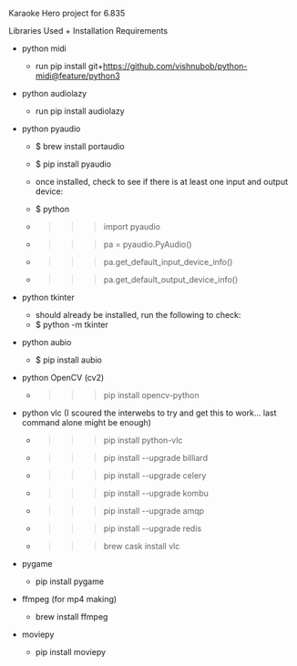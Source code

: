 Karaoke Hero project for 6.835

Libraries Used + Installation Requirements

- python midi
	- run pip install git+https://github.com/vishnubob/python-midi@feature/python3

- python audiolazy
	- run pip install audiolazy

- python pyaudio
	- $ brew install portaudio
	- $ pip install pyaudio

	- once installed, check to see if there is at least one input and output device:
	- $ python
	- >>> import pyaudio
	- >>> pa = pyaudio.PyAudio()
	- >>> pa.get_default_input_device_info()
	- >>> pa.get_default_output_device_info()

- python tkinter
	- should already be installed, run the following to check:
	- $ python -m tkinter

- python  aubio
	- $ pip install aubio

- python OpenCV (cv2)
	- >>> pip install opencv-python

- python vlc (I scoured the interwebs to try and get this to work... last command alone might be enough)
	- >>> pip install python-vlc
	- >>> pip install --upgrade billiard
	- >>> pip install --upgrade celery
	- >>> pip install --upgrade kombu
	- >>> pip install --upgrade amqp
	- >>> pip install --upgrade redis
	- >>> brew cask install vlc

- pygame
	- pip install pygame

- ffmpeg (for mp4 making)
	- brew install ffmpeg

- moviepy
	- pip install moviepy

<!-- - python cocoa
	- >>> pip install pycocoa -->
